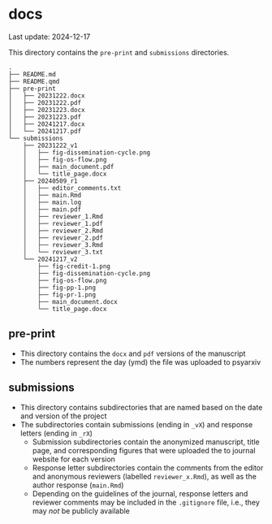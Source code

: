 

# docs

Last update: 2024-12-17

This directory contains the `pre-print` and `submissions` directories.

    .
    ├── README.md
    ├── README.qmd
    ├── pre-print
    │   ├── 20231222.docx
    │   ├── 20231222.pdf
    │   ├── 20231223.docx
    │   ├── 20231223.pdf
    │   ├── 20241217.docx
    │   └── 20241217.pdf
    └── submissions
        ├── 20231222_v1
        │   ├── fig-dissemination-cycle.png
        │   ├── fig-os-flow.png
        │   ├── main_document.pdf
        │   └── title_page.docx
        ├── 20240509_r1
        │   ├── editor_comments.txt
        │   ├── main.Rmd
        │   ├── main.log
        │   ├── main.pdf
        │   ├── reviewer_1.Rmd
        │   ├── reviewer_1.pdf
        │   ├── reviewer_2.Rmd
        │   ├── reviewer_2.pdf
        │   ├── reviewer_3.Rmd
        │   └── reviewer_3.txt
        └── 20241217_v2
            ├── fig-credit-1.png
            ├── fig-dissemination-cycle.png
            ├── fig-os-flow.png
            ├── fig-pp-1.png
            ├── fig-pr-1.png
            ├── main_document.docx
            └── title_page.docx

## pre-print

- This directory contains the `docx` and `pdf` versions of the
  manuscript
- The numbers represent the day (ymd) the file was uploaded to psyarxiv

## submissions

- This directory contains subdirectories that are named based on the
  date and version of the project
- The subdirectories contain submissions (ending in `_vX`) and response
  letters (ending in `_rX`)
  - Submission subdirectories contain the anonymized manuscript, title
    page, and corresponding figures that were uploaded the to journal
    website for each version
  - Response letter subdirectories contain the comments from the editor
    and anonymous reviewers (labelled `reviewer_x.Rmd`), as well as the
    author response (`main.Rmd`)
  - Depending on the guidelines of the journal, response letters and
    reviewer comments may be included in the `.gitignore` file, i.e.,
    they may *not* be publicly available
